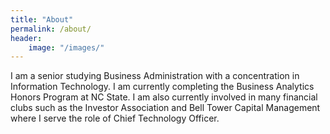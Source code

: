 ```yaml
---
title: "About"
permalink: /about/
header:
    image: "/images/"
---
```


I am a senior studying Business Administration with a concentration in Information Technology. I am  currently completing the Business Analytics Honors Program at NC State. I am also currently involved in many financial clubs such as the Investor Association and Bell Tower Capital Management where I serve the role of Chief Technology Officer.
